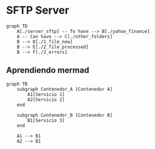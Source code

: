 # SFTP Server

```mermaid
graph TD
    A[./server_sftp] -- To have --> B[./yahoo_finance]
    A -- Can have --> C[./other_folders]
    B --> D[./1_file_new]
    B --> E[./2_file_processed]
    B --> F[./3_errors]
```

## Aprendiendo mermad

```memarid
graph TB
    subgraph Contenedor_A [Contenedor A]
        A1[Servicio 1]
        A2[Servicio 2]
    end

    subgraph Contenedor_B [Contenedor B]
        B1[Servicio 3]
    end

    A1 --> B1
    A2 --> B1
```


